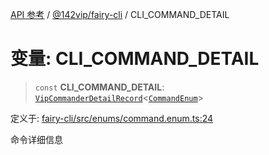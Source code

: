 [API 参考](../../../index.md) / [@142vip/fairy-cli](../index.md) / CLI\_COMMAND\_DETAIL

# 变量: CLI\_COMMAND\_DETAIL

> `const` **CLI\_COMMAND\_DETAIL**: [`VipCommanderDetailRecord`](../../utils/type-aliases/VipCommanderDetailRecord.md)\<[`CommandEnum`](../enumerations/CommandEnum.md)\>

定义于: [fairy-cli/src/enums/command.enum.ts:24](https://github.com/142vip/core-x/blob/d978b443ed1221c42602080459c0a22aae31b2d5/packages/fairy-cli/src/enums/command.enum.ts#L24)

命令详细信息
